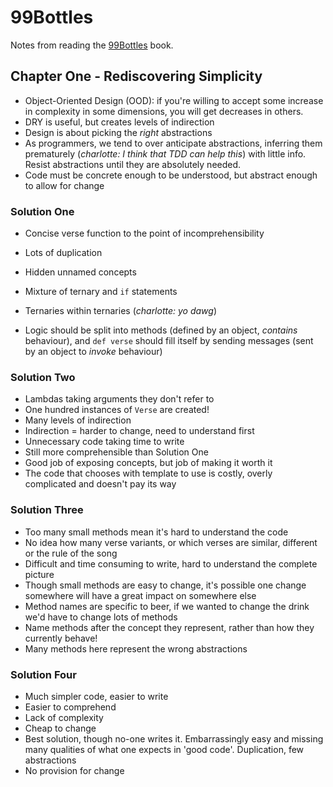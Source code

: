 # 99Bottles

Notes from reading the [99Bottles] book.

## Chapter One - Rediscovering Simplicity

- Object-Oriented Design (OOD): if you're willing to accept some increase in
complexity in some dimensions, you will get decreases in others.
- DRY is useful, but creates levels of indirection
- Design is about picking the _right_ abstractions
- As programmers, we tend to over anticipate abstractions, inferring them
prematurely (_charlotte: I think that TDD can help this_) with little info.
Resist abstractions until they are absolutely needed.
- Code must be concrete enough to be understood, but abstract enough to allow
for change

### Solution One

- Concise verse function to the point of incomprehensibility
- Lots of duplication
- Hidden unnamed concepts
- Mixture of ternary and `if` statements
- Ternaries within ternaries (_charlotte: yo dawg_)

- Logic should be split into methods (defined by an object, _contains_
  behaviour), and `def verse` should fill itself
  by sending messages (sent by an object to _invoke_ behaviour)

### Solution Two

- Lambdas taking arguments they don't refer to
- One hundred instances of `Verse` are created!
- Many levels of indirection
- Indirection = harder to change, need to understand first
- Unnecessary code taking time to write
- Still more comprehensible than Solution One
- Good job of exposing concepts, but job of making it worth it
- The code that chooses with template to use is costly, overly complicated
and doesn't pay its way

### Solution Three

- Too many small methods mean it's hard to understand the code
- No idea how many verse variants, or which verses are similar, different
or the rule of the song
- Difficult and time consuming to write, hard to understand the complete
picture
- Though small methods are easy to change, it's possible one change somewhere
will have a great impact on somewhere else
- Method names are specific to beer, if we wanted to change the drink
we'd have to change lots of methods
- Name methods after the concept they represent, rather than how they
currently behave!
- Many methods here represent the wrong abstractions

### Solution Four

- Much simpler code, easier to write
- Easier to comprehend
- Lack of complexity
- Cheap to change
- Best solution, though no-one writes it. Embarrassingly easy and missing
many qualities of what one expects in 'good code'. Duplication, few
abstractions
- No provision for change

[99Bottles]: http://www.sandimetz.com/99bottles/
